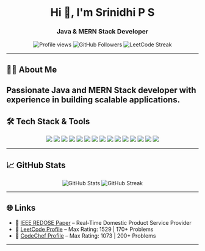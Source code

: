 <h1 align="center">Hi 👋, I'm Srinidhi P S</h1>
<h3 align="center">Java & MERN Stack Developer</h3>

<p align="center">
  <img src="https://komarev.com/ghpvc/?username=srinidhi-ps&label=Profile%20views&color=0e75b6&style=flat" alt="Profile views" />
  <img src="https://img.shields.io/github/followers/srinidhi-ps?label=Followers&style=social" alt="GitHub Followers" />
  <img src="https://img.shields.io/badge/LeetCode-50%20Day%20Streak-orange" alt="LeetCode Streak" />
</p>

---

## 🧑‍💻 About Me

Passionate Java and MERN Stack developer with experience in building scalable applications. 
---

## 🛠️ Tech Stack & Tools

<p align="center">
  <img src="https://img.shields.io/badge/Java-ED8B00?style=for-the-badge&logo=java&logoColor=white" />
  <img src="https://img.shields.io/badge/JavaScript-F7DF1E?style=for-the-badge&logo=javascript&logoColor=black" />
  <img src="https://img.shields.io/badge/React-61DAFB?style=for-the-badge&logo=react&logoColor=black" />
  <img src="https://img.shields.io/badge/Node.js-339933?style=for-the-badge&logo=nodedotjs&logoColor=white" />
  <img src="https://img.shields.io/badge/Express-000000?style=for-the-badge&logo=express&logoColor=white" />
  <img src="https://img.shields.io/badge/MongoDB-47A248?style=for-the-badge&logo=mongodb&logoColor=white" />
  <img src="https://img.shields.io/badge/MySQL-00758F?style=for-the-badge&logo=mysql&logoColor=white" />
  <img src="https://img.shields.io/badge/HTML5-E34F26?style=for-the-badge&logo=html5&logoColor=white" />
  <img src="https://img.shields.io/badge/CSS3-1572B6?style=for-the-badge&logo=css3&logoColor=white" />
  <img src="https://img.shields.io/badge/TailwindCSS-38B2AC?style=for-the-badge&logo=tailwind-css&logoColor=white" />
  <img src="https://img.shields.io/badge/Bootstrap-7952B3?style=for-the-badge&logo=bootstrap&logoColor=white" />
  <img src="https://img.shields.io/badge/Figma-F24E1E?style=for-the-badge&logo=figma&logoColor=white" />
  <img src="https://img.shields.io/badge/Canva-00C4CC?style=for-the-badge&logo=canva&logoColor=white" />
  <img src="https://img.shields.io/badge/VS%20Code-007ACC?style=for-the-badge&logo=visual-studio-code&logoColor=white" />
  <img src="https://img.shields.io/badge/IntelliJ%20IDEA-000000?style=for-the-badge&logo=intellij-idea&logoColor=white" />
</p>

---

## 📈 GitHub Stats

<p align="center">
  <img src="https://github-readme-stats.vercel.app/api?username=srinidhi-ps&show_icons=true&theme=radical" alt="GitHub Stats" />
  <img src="https://github-readme-streak-stats.herokuapp.com/?user=srinidhi-ps&theme=radical" alt="GitHub Streak" />
</p>

---

## 🌐 Links

- 📄 [IEEE REDOSE Paper](https://ieeexplore.ieee.org/document/10436384) – Real-Time Domestic Product Service Provider  
- 🧩 [LeetCode Profile](https://leetcode.com/srinidhi_ps/) – Max Rating: 1529 | 170+ Problems  
- 🧩 [CodeChef Profile](https://www.codechef.com/users/srinidhips) – Max Rating: 1073 | 200+ Problems  

---
